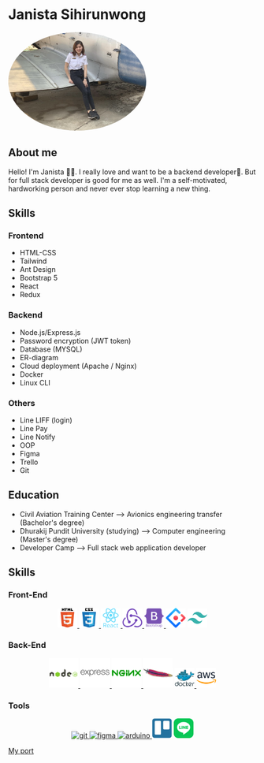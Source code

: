 # Janista Sihirunwong

<img src="https://github.com/Janistamail/Janistamail/blob/main/img/IMG_1072.jpg?raw=true" style="width: 280px; height: 200px; border-radius: 60%">

## About me

Hello! I'm Janista 🥰🌷. I really love and want to be a backend developer🌹. But for full stack developer is good for me as well. I'm a self-motivated, hardworking person and never ever stop learning a new thing.

## Skills

### Frontend

- HTML-CSS
- Tailwind
- Ant Design
- Bootstrap 5
- React
- Redux

### Backend

- Node.js/Express.js
- Password encryption (JWT token)
- Database (MYSQL)
- ER-diagram
- Cloud deployment (Apache / Nginx)
- Docker
- Linux CLI

### Others

- Line LIFF (login)
- Line Pay
- Line Notify
- OOP
- Figma
- Trello
- Git

## Education

- Civil Aviation Training Center --> Avionics engineering transfer (Bachelor's degree)
- Dhurakij Pundit University (studying) --> Computer engineering (Master's degree)
- Developer Camp --> Full stack web application developer

## Skills

### Front-End

<p align="center">
     <a href="https://www.w3.org/html/" target="_blank" rel="noreferrer"> 
            <img src="https://raw.githubusercontent.com/devicons/devicon/master/icons/html5/html5-original-wordmark.svg" alt="html5" width="40" height="40"/> </a>
    <a href="https://www.w3schools.com/css/" target="_blank" rel="noreferrer"> 
            <img src="https://raw.githubusercontent.com/devicons/devicon/master/icons/css3/css3-original-wordmark.svg" alt="css3" width="40" height="40"/> </a> 
     <a margin = "55px" href="https://reactjs.org/" target="_blank" rel="noreferrer"> 
                <img src="https://raw.githubusercontent.com/devicons/devicon/master/icons/react/react-original-wordmark.svg" alt="react" width="40" height="40"/> </a>  
    <a href="https://www.w3schools.com/cpp/" target="_blank" rel="noreferrer"> 
            <img src="https://github.com/devicons/devicon/blob/master/icons/redux/redux-original.svg" alt="cplusplus" width="40" height="40"/> </a> 
    <a href="https://getbootstrap.com" target="_blank" rel="noreferrer"> 
            <img src="https://raw.githubusercontent.com/devicons/devicon/master/icons/bootstrap/bootstrap-plain-wordmark.svg" alt="bootstrap" width="40" height="40"/> </a> 
    <a target="_blank" rel="noreferrer">
            <img src="./img/antd.png" width="40" height="40"/> </a>
    <a target="_blank" rel="noreferrer">
            <img src="https://github.com/devicons/devicon/blob/master/icons/tailwindcss/tailwindcss-plain.svg" width="40" height="40"/> </a>
</p>

### Back-End

<p align="center">
    <a href="https://nodejs.org" target="_blank" rel="noreferrer"> 
            <img src="https://raw.githubusercontent.com/devicons/devicon/master/icons/nodejs/nodejs-original-wordmark.svg" alt="nodejs" width="60" height="60"/> </a> 
    <a href="https://expressjs.com" target="_blank" rel="noreferrer"> 
            <img src="https://raw.githubusercontent.com/devicons/devicon/master/icons/express/express-original-wordmark.svg" alt="express" width="60" height="60"/> </a> 
    <a href="https://www.nginx.com" target="_blank" rel="noreferrer"> 
            <img src="https://raw.githubusercontent.com/devicons/devicon/master/icons/nginx/nginx-original.svg" alt="nginx" width="60" height="60"/> </a> 
    <a target="_blank" rel="noreferrer">
            <img src="https://github.com/devicons/devicon/blob/master/icons/apache/apache-original.svg" width=60" height="60"/> </a>
    <a href="https://www.docker.com/" target="_blank" rel="noreferrer"> 
            <img src="https://raw.githubusercontent.com/devicons/devicon/master/icons/docker/docker-original-wordmark.svg" alt="docker" width="40" height="40"/> </a>
    <a href="https://aws.amazon.com" target="_blank" rel="noreferrer"> 
            <img src="https://raw.githubusercontent.com/devicons/devicon/master/icons/amazonwebservices/amazonwebservices-original-wordmark.svg" alt="aws" width="40" height="40"/> </a> 
</p>

### Tools

<p align="center">
    <a href="https://git-scm.com/" target="_blank" rel="noreferrer"> 
            <img src="https://www.vectorlogo.zone/logos/git-scm/git-scm-icon.svg" alt="git" width="40" height="40"/> </a> 
    <a href="https://www.figma.com/" target="_blank" rel="noreferrer"> 
            <img src="https://www.vectorlogo.zone/logos/figma/figma-icon.svg" alt="figma" width="40" height="40"/> </a> 
     <a href="https://www.arduino.cc/" target="_blank" rel="noreferrer"> 
            <img src="https://cdn.worldvectorlogo.com/logos/arduino-1.svg" alt="arduino" width="40" height="40"/> </a> 
    <a target="_blank" rel="noreferrer"> 
            <img src="https://github.com/devicons/devicon/blob/master/icons/trello/trello-plain.svg"  width="40" height="40"/> </a>
    <a target="_blank" rel="noreferrer"> 
            <img src="./img/line.png"  width="40" height="40"/> </a>

</p>

[My port](link)
